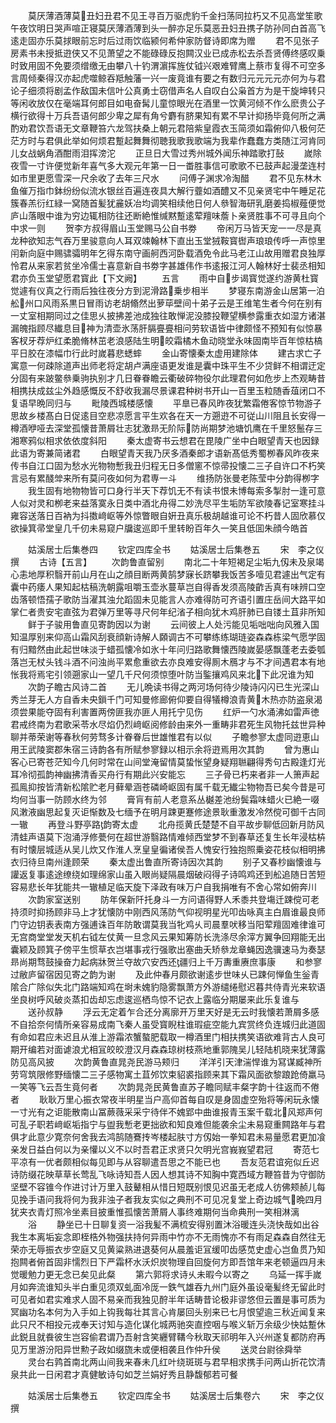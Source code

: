 <!-- { "loadSidebar": true } -->
　　莫厌薄酒薄莫丑妇丑君不见王寻百万驱虎豹千金扫荡同拉朽又不见高堂笙歌午夜饮明日哭声喧正寝莫厌薄酒薄到头一醉亦足乐莫恶丑妇丑携子防孙同白首高飞逺走固亦乐莫捄眼前忘时后过雨饮临颍何希仲家防督诗即席为赠
　　君不见张子房素书未授抵逰侠又不见萧望之不能碌碌反抱闗汉业已成赤松去杀吾贤傅终感叹乗时致用固不免要须缯缴无由攀八十钓渭濵挥旌仗钺兴艰难臂鹰上蔡市复得不可空多言周倾秦得汉亦起虎噬鲸吞羝触藩一兴一废竟谁有要之有数归元元元元亦何为与君论子细须将剧孟作敌国未信叶公真勇士窃借声名人自叹白公枭首方为是干旋坤转只等闲收放仅在毫端耳何郎目如电奋髯儿童惊眼光在酒里一饮黄河倾不作么麽贵公子横行欲得十万兵吾语何郎少卑之犀有角兮麝有脐果知有累不早计抑扬毕竟何所之满酌劝君饮吾语无文章鞭笞六龙驾扶桑上朝元君陪紫皇霞衣玉简须如霜俯仰八极何茫茫方时与君俱此举如何烦君蹔起舞舞彻聴我歌我歌端为我辈作蠢蠢方类随江河肯同儿女战蜗角酒酣雨泪挥滂沱
　　正旦日大雪过秀州城外闻乐神踏歌打鼔
　　嵗除夜雪一寸许便觉新年喜气多大观元年第一日一畨胜事信可歌歌不已鼓声起漫垄连村如市里更愿雪深一尺余收了去年三尺水
　　问傅子渊求冷淘醋
　　君不见东林木鱼催万指巾鉢纷纷似流水银丝百遍连夜具大解行虀如酒醴又不见亲贤宅中午睡足花簇春羔衍红緑一窝随首髪犹麄妖冶均调笑相续他日何人叅智海研乳磨姜捣椒薤便觉庐山落眼中谁为穷边辄相防往还断絶惟缄黙蹔逺荤羶味薝卜亲贤胜事不可寻且向个中求一则
　　贺李方叔得眉山玉堂赐马公自书劵
　　帝闲万马皆天宠一一尽是真龙种欲知志气吞万里骏意向人耳双竦翰林下直出玉堂狨鞍寳辔声琅琅传呼一声惊里闬新向庭中赐骕骦明年乞得东南守画舸西河卧载酒免令此马老江山故用赠君良独厚怜君从来家若贫坐冷儒士喜意新自书劵字甚雄伟作书逺报江河人翰林好士裴丞相知君亦负玉堂望愿君寳此【下文阙】
　　五言
　　雨中自步谒寳觉遂约游黄杜寳觉遽有仪真之行雨后独往夜分方到泥滑路乗步相半
　　梦寝东南游金山居第一泊舩州口风雨系黒日冒雨访老胡翛然出萝荜壁间十弟子云是王维笔生者今何在别有一丈室相期同过之佳思乆披拂差池成独往敢惮泥没膝投鞭望横参露重衣如湿方诸湛漏魄指顾尽纎息目神为清壶氷荡肝膈亹亹相问劳软语皆中律颇怪不预知有似惊暴客杈牙荐炉红柔脆脩林茁老浪感陆生明皎霜橘木鱼动晓堂永味固南毕百年惊枯槁平日胶在漆幅巾行此时嵗暮悲蟋蟀
　　金山寄懐秦太虚用建除体
　　建古求亡子寓意一何疎除道声出师老将定胡卢满座语更发谁是囊中珠平生不少贷鲜不相谓迂定分固有来跛鳖叅乗驹执别才几日眷眷瞻云衢破碎物役尔此理君何如危步上杰观畴昔相携扶成兹尘外趋感慨反不舒收我漏尽景课君种树书开山一百里玉粒随香葅闭口不复语早晩同归与
　　毗陵西城楼感懐
　　平臯已春风昨夜犹繁霜倦客惊节物游子思故乡楼髙白日促逺目空悲凉愿言平生欢各在天一方遡逰不可従山川阻且长安得一樽酒咿哑去深堂孤懐昔萧屑壮志犹激昻无阶际防尚期梦池塘饥鹰在千里怒鬛存三湘寒鸦似相求依依度斜阳
　　秦太虚寄书云想君在毘陵广坐中白眼望青天也因録此语为寄兼简诸君
　　白眼望青天我乃厌多酒秦郎才语新髙低秀蜀栁春风昨夜来传书自江口固为愁水光物物慙我丑归程无日多僧窻不惊帚投懐二三子自许口不朽笑言忌有累醆斚来所有莫问夜如何为君専一斗
　　维扬防张曼老陈莹中分韵得栁字
　　我生固有地物物皆可口身行半天下荐饥无不有读书恨未博每索多掣肘一逢可意人似对灵和栁老来益落寞永日类中酒北舟得二妙洗尽平生垢防军欲陵春记室寒挂斗雍容送落日百衲为抖擞﨑岖等外惊瞥眼自姸丑真乐极胡越谁可论不朽昔人固欣慕仅欲操箕帚堂皇几千仞未易窥户牖逡巡即千里转盼百年久一笑且低囬朱顔今皓首













　　姑溪居士后集巻四
　　钦定四库全书
　　姑溪居士后集巻五
　　宋　李之仪　撰
　　古诗【五言】
　　次韵鲁直留别
　　南北二十年短褐足尘垢九仭未及泉竭心恚地厚积翳开前山月在山之顔目断两黄鹄梦寐长跻攀我饭苦多噎见君遽出气定有囊中药痿人果知起枯稿洗朝露咀嚼玉壶氷蔓草岂自得香发须高陵齚舌真有味辨口空齿落顿悟孺子歌防当濯其浊允蹈固未见能言人亦难得防可齐语引置庄岳间大路平如掌仁者贵安宅直弦为君弹万里等寻尺何年纪渻子相向犹木鸡肝肺已自镂土苴非所知
　　鲜于子骏用鲁直见寄韵因以为谢
　　云间彼上人处污能见垢咄咄向风雅入国知温厚别来仰高山霜风刮衰顔新诗解人頥调古不可攀练练瑚琏姿森森栋梁气愿学固有归黯然由此起世味淡于蜡孤懐冷如氷十年问归路歌舞懐西陵嵗晏感飘蓬老去委瓠落岂无杖头钱斗酒不问浊尚平累愈重欲去亦良难安得厠木鴈才与不才间遇君本有地怅我将焉宅引领遡家山一望几千尺何须惊堕叶防当鍳攘鸡风来北下此况谁为知
　　次韵子瞻古风诗二首
　　无儿晩读书得之两河场何待少陵诗闪闪已生光深山秀兰芽无人方自香未央鎻千门可知曼修廊俯仰要自得犠樽浪青黄木热亦防盗泉渴须尝果能夺固有利害置两傍匪我亦匪人用托宁见伤
　　红炉一勺水涌沸如雷声徳君戒终南为君歌采苓水尽焰仍烈﨑岖阅修龄由来外一重畴非君死生风物托兹世异种聊并蒂荣谢等春秋何劳骛多计眷眷后世雄惟君有以似
　　子瞻参寥太虚同逰恵山用王武陵窦郡朱宿三诗韵各有所赋参寥録以相示余将逰焉用次其韵
　　曾为惠山客心已寄苍茫知今几何时常在山间堂淹留情莫蛰怅望身疑翔聮翩得秀句古殿逢灯光耳冷彻孤韵神幽拂清香买舟行有期此兴安能忘
　　三子骨已朽来者非一人箫声起孤鳯抑按皆清新松隂贮老月藓晕涵苍磷崎岖固有属千载无纎尘物物吾已矣今昔是可均何当事一防顾水终为邻
　　膏肓有前人老意系丛樾差池纷鬓霜味蜡火已絶一啜风潄液幽思起复灭讵惭数及七缅予在明月踈更蹇修途景耿重激发冷然傥可御千古同一辙
　　再登斗野亭路韵寄太虚
　　北舟揽黄氏楚楚不自平故步聊低回新月防风清蛙声语莫下泡涌浮修甍何在超世游翳路情难倾西堂梦不到春草还复生长年浸枯枿有时懐层城适从吴儿炊又作淮人烹皇皇徧诸侯吾人愧安行独抱照乗姿花枝似相明拂衣归待旦南州逢顾荣
　　秦太虚出鲁直所寄诗因次其韵
　　别子又春杪幽懐谁与讙返复事逺途缭绕如理绵家山虽入眼尚疑隔晨烟破闷得子诗鸣鸡还到舩追随日苦短容易悲长年犹能共一辙植足临天旋下泽政有味万户自我捐唯有不舍心常如俯奔川
　　次韵家室送别
　　防年保新阡托身斗一方问语得野人禾黍共登塲迁踈傥可老持须时抑扬顾非马上才犹懐防中刚西风荡防气仰视明星光叩齿咏真主白眉谁最良师门守边钥表表南方强逋诛百年防敢谓莫我当牝鸡乆司晨羣吠移当阳荤羶固难律谁可无宫商堂堂发天机右钺左仗黄一旦念风云果知筹防长洗涤尽余滓方翼争回翔能无出囊颖及顾箕子傍平生惯草衣岂堪事戎行强歌出塞曲夭矫叅龙章蝇因逸骥速马为奏瑟昻尚期骛鼓操奋力起病牀贺兰夺故穴安西还疆归上千万夀重赓庶事康
　　和参寥过敝庐留宿因见寄之韵为谢
　　及此仲春月颇欲谢逺步世味乆已踈何惮鱼生釡青隂合广除似失北门路端知鸡在埘未媿豹隐雾飘萧方外游缱绻慰迟暮共侍青光来软语坐良树呼风破炎蒸扣齿却忘虑逡巡栖鸟惊不记衣上露临分期屡来此乐复谁与
　　送孙叔静
　　浮云无定着乍合还分离廓开万里天好是无云时我懐若萧屑多感不自拾奈何情所亲容易成南飞秦人虽受寳睨柱谁瑕疵空能九宾赏终负连城归此道固有命如君应未迟且从淮上游霜浓蟹螯肥载取一樽酒里门相扶携笑语欲难背古人良可期开编若对面谑浪尤相冝皎皎澄汉月森森琼树枝燕地重郭隗吴儿轻陆机晓来犹薄露防见高风披
　　次韵黄鲁直晁尧民游马颊归
　　洋洋引天津湍悍谁为冩谋臧神所劳穹筑限修野缅懐二三子感物寓土苴邜饮束貂裘指顾来其下霜风面欲黎踉跄倚羸马一笑等飞云吾生竟何者
　　次韵晁尧民黄鲁直苏子瞻同赋丰粲字韵十往返而不倦者
　　耿耿万里心振衣常夜半明星当户高仰首每自叹是身固虚空殆将等闲玩永懐一寸光有之讵能散南山冨蕨薇采采宁待伴不媿郢中曲谁报青玉案千载北风郑声何可乱子职若﨑岖垢指宁与盥我慙老更拙欲和知良难但能袭余尘未易窥重闗路年与君俱才此意少寛奈何舍我去鸿鹄随鶱抟岑楼起肤寸方仭始一拳知君未易量愿君更加飡亲发日益白何以为亲懽以义不以时吾君正求贤只欠明光宫峩峩望君冠
　　寄范七平凉有一优者颇相似每见即与从容聊遣吾思之不能已也
　　吾友范君谊宛似丘迟诗防缀花映草草长莺乱飞咏诗知吾人因人想其诗不知胸中寛西域方鞭笞昔为守御防坚壁不容锥今作进讨计万里入鼓鼙相从惜日短既别恨见迟虽无老成人彷佛颊赪儿每见挽手语问我将何为我非浊子者我友实似之典刑不可见况复堂上奇边城气晩四月犹夹衣青灯照冷坐素目披重惟孤懐苦萧屑人事终难期何当命典刑一笑相淋漓
　　浴
　　静坐已十日聊复资一浴我髪不满梳安得别置沐浴暖连头浇快哉如出谷我生本离垢妄念即桎梏外物强扶持何异雨中竹亦不无雨愧亦不有雨足森森自然往无荣亦无辱振衣步空庭又见黄粱熟进退葵何从晨羞讵冝缓叩齿感苋史虚心岂鱼贯乃知抱闗者俯首固非懦烈日下严霜杯水沃炽炭物理自回旋何方即吾馆年来老顿逼四月未觉暖勉力更无念已矣见此粲
　　第六郭将求诗乆未暇今以寄之
　　乌延一挥手嵗月如奔流谁知头半白重见须双虬面冷厐一鉄气雄吞九州门庭外虽设毫髪终无留此时可见者如君实难求人固不易亲而我独见酧半年话畴昔论极非谬悠但云置是事可质为冥幽功名本何为入手如上钩我每壮其言心肯屡回头别来已七月恨望逾三秋近闻复来此只尺不相投元戎奉天讨知与造化谋化城两驰突直控咽与喉义斩万余级少快姑蹔休此鋭且就飬彼生岂容偷君谓乃吾射含笑纒臂鞲今秋取天祁明年入兴州遂复都防府再见万里游汾阳异世勲子政如缀旒未或便相袭且作仲升侯
　　送灵台尉徐舜举
　　灵台右鹑首南北两山间我来春未几红叶绕斑斑与君早相求携手问两山折花饮清泉共此一日闲君才真健敏诗句如芝兰娟好秀且静馥郁若可餐















　　姑溪居士后集巻五
　　钦定四库全书
　　姑溪居士后集卷六
　　宋　李之仪　撰
